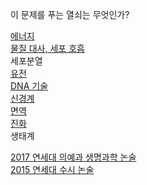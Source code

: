이 문제를 푸는 열쇠는 무엇인가?    

[에너지](md/energy.md)    
[물질 대사, 세포 호흡](md/metabolism.md)     
세포분열     
[유전](md/genetics.md)     
[DNA 기술](md/DNAtechnology.md)     
[신경계](md/nerve.md)     
[면역](md/immune.md)   
[진화](md/evolution.md)      
생태계   

[2017 연세대 의예과 생명과학 논술](pdf/2017_연대_의예과_논술_생명과학.pdf)   
[2015 연세대 수시 논술](pdf/2015연대수시논술.pdf)
